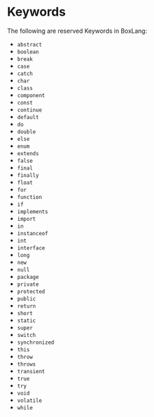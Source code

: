 # Keywords

The following are reserved Keywords in BoxLang:

- `abstract`
- `boolean`
- `break`
- `case`
- `catch`
- `char`
- `class`
- `component`
- `const`
- `continue`
- `default`
- `do`
- `double`
- `else`
- `enum`
- `extends`
- `false`
- `final`
- `finally`
- `float`
- `for`
- `function`
- `if`
- `implements`
- `import`
- `in`
- `instanceof`
- `int`
- `interface`
- `long`
- `new`
- `null`
- `package`
- `private`
- `protected`
- `public`
- `return`
- `short`
- `static`
- `super`
- `switch`
- `synchronized`
- `this`
- `throw`
- `throws`
- `transient`
- `true`
- `try`
- `void`
- `volatile`
- `while`
